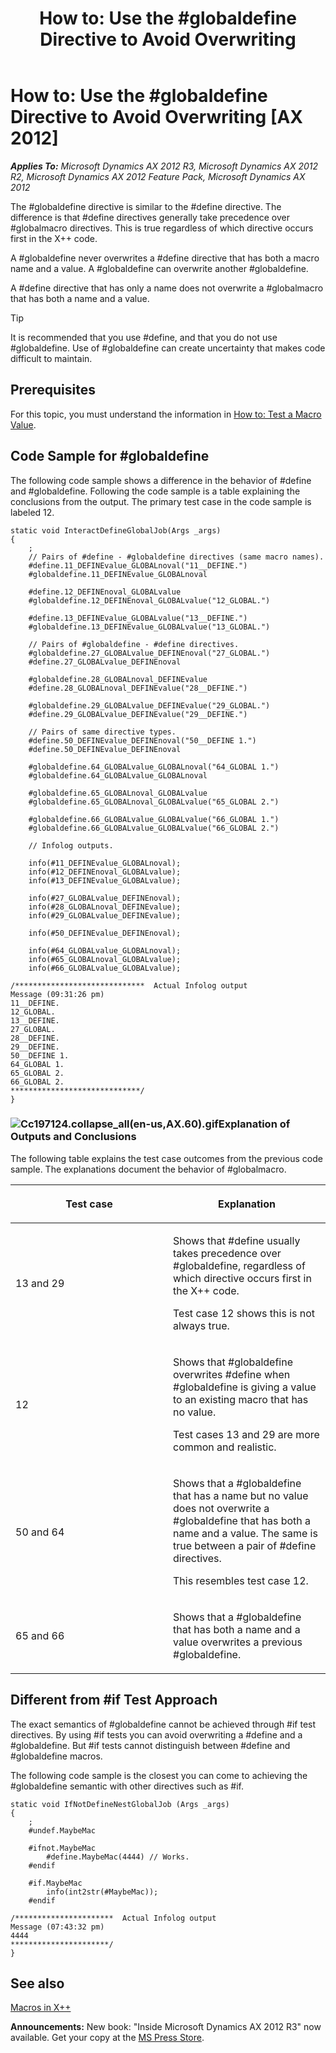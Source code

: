 ﻿---
title: 'How to: Use the #globaldefine Directive to Avoid Overwriting'
TOCTitle: 'How to: Use the #globaldefine Directive to Avoid Overwriting'
ms:assetid: dba5130a-74f2-4e92-80af-4dc1414c57d5
ms:mtpsurl: https://msdn.microsoft.com/en-us/library/Cc197124(v=AX.60)
ms:contentKeyID: 35252075
ms.date: 05/18/2015
mtps_version: v=AX.60
---

# How to: Use the \#globaldefine Directive to Avoid Overwriting [AX 2012]


_**Applies To:** Microsoft Dynamics AX 2012 R3, Microsoft Dynamics AX 2012 R2, Microsoft Dynamics AX 2012 Feature Pack, Microsoft Dynamics AX 2012_

The \#globaldefine directive is similar to the \#define directive. The difference is that \#define directives generally take precedence over \#globalmacro directives. This is true regardless of which directive occurs first in the X++ code.

A \#globaldefine never overwrites a \#define directive that has both a macro name and a value. A \#globaldefine can overwrite another \#globaldefine.

A \#define directive that has only a name does not overwrite a \#globalmacro that has both a name and a value.


> [!TIP]
> <P>It is recommended that you use #define, and that you do not use #globaldefine. Use of #globaldefine can create uncertainty that makes code difficult to maintain.</P>



## Prerequisites

For this topic, you must understand the information in [How to: Test a Macro Value](how-to-test-a-macro-value.md).

## Code Sample for \#globaldefine

The following code sample shows a difference in the behavior of \#define and \#globaldefine. Following the code sample is a table explaining the conclusions from the output. The primary test case in the code sample is labeled 12.

    static void InteractDefineGlobalJob(Args _args)
    {
        ;
        // Pairs of #define - #globaldefine directives (same macro names).
        #define.11_DEFINEvalue_GLOBALnoval("11__DEFINE.")
        #globaldefine.11_DEFINEvalue_GLOBALnoval
    
        #define.12_DEFINEnoval_GLOBALvalue
        #globaldefine.12_DEFINEnoval_GLOBALvalue("12_GLOBAL.")
    
        #define.13_DEFINEvalue_GLOBALvalue("13__DEFINE.")
        #globaldefine.13_DEFINEvalue_GLOBALvalue("13_GLOBAL.")
    
        // Pairs of #globaldefine - #define directives.
        #globaldefine.27_GLOBALvalue_DEFINEnoval("27_GLOBAL.")
        #define.27_GLOBALvalue_DEFINEnoval
    
        #globaldefine.28_GLOBALnoval_DEFINEvalue
        #define.28_GLOBALnoval_DEFINEvalue("28__DEFINE.")
    
        #globaldefine.29_GLOBALvalue_DEFINEvalue("29_GLOBAL.")
        #define.29_GLOBALvalue_DEFINEvalue("29__DEFINE.")
    
        // Pairs of same directive types.
        #define.50_DEFINEvalue_DEFINEnoval("50__DEFINE 1.")
        #define.50_DEFINEvalue_DEFINEnoval
    
        #globaldefine.64_GLOBALvalue_GLOBALnoval("64_GLOBAL 1.")
        #globaldefine.64_GLOBALvalue_GLOBALnoval
    
        #globaldefine.65_GLOBALnoval_GLOBALvalue
        #globaldefine.65_GLOBALnoval_GLOBALvalue("65_GLOBAL 2.")
    
        #globaldefine.66_GLOBALvalue_GLOBALvalue("66_GLOBAL 1.")
        #globaldefine.66_GLOBALvalue_GLOBALvalue("66_GLOBAL 2.")
    
        // Infolog outputs.
    
        info(#11_DEFINEvalue_GLOBALnoval);
        info(#12_DEFINEnoval_GLOBALvalue);
        info(#13_DEFINEvalue_GLOBALvalue);
    
        info(#27_GLOBALvalue_DEFINEnoval);
        info(#28_GLOBALnoval_DEFINEvalue);
        info(#29_GLOBALvalue_DEFINEvalue);
    
        info(#50_DEFINEvalue_DEFINEnoval);
    
        info(#64_GLOBALvalue_GLOBALnoval);
        info(#65_GLOBALnoval_GLOBALvalue);
        info(#66_GLOBALvalue_GLOBALvalue);
    
    /*****************************  Actual Infolog output
    Message (09:31:26 pm)
    11__DEFINE.
    12_GLOBAL.
    13__DEFINE.
    27_GLOBAL.
    28__DEFINE.
    29__DEFINE.
    50__DEFINE 1.
    64_GLOBAL 1.
    65_GLOBAL 2.
    66_GLOBAL 2.
    *****************************/
    }

### ![Cc197124.collapse\_all(en-us,AX.60).gif](images/Gg863931.collapse_all(en-us,AX.60).gif "Cc197124.collapse_all(en-us,AX.60).gif")Explanation of Outputs and Conclusions

The following table explains the test case outcomes from the previous code sample. The explanations document the behavior of \#globalmacro.

<table>
<colgroup>
<col style="width: 50%" />
<col style="width: 50%" />
</colgroup>
<thead>
<tr class="header">
<th><p>Test case</p></th>
<th><p>Explanation</p></th>
</tr>
</thead>
<tbody>
<tr class="odd">
<td><p>13 and 29</p></td>
<td><p>Shows that #define usually takes precedence over #globaldefine, regardless of which directive occurs first in the X++ code.</p>
<p>Test case 12 shows this is not always true.</p></td>
</tr>
<tr class="even">
<td><p>12</p></td>
<td><p>Shows that #globaldefine overwrites #define when #globaldefine is giving a value to an existing macro that has no value.</p>
<p>Test cases 13 and 29 are more common and realistic.</p></td>
</tr>
<tr class="odd">
<td><p>50 and 64</p></td>
<td><p>Shows that a #globaldefine that has a name but no value does not overwrite a #globaldefine that has both a name and a value. The same is true between a pair of #define directives.</p>
<p>This resembles test case 12.</p></td>
</tr>
<tr class="even">
<td><p>65 and 66</p></td>
<td><p>Shows that a #globaldefine that has both a name and a value overwrites a previous #globaldefine.</p></td>
</tr>
</tbody>
</table>


## Different from \#if Test Approach

The exact semantics of \#globaldefine cannot be achieved through \#if test directives. By using \#if tests you can avoid overwriting a \#define and a \#globaldefine. But \#if tests cannot distinguish between \#define and \#globaldefine macros.

The following code sample is the closest you can come to achieving the \#globaldefine semantic with other directives such as \#if.

    static void IfNotDefineNestGlobalJob (Args _args)
    {
        ;
        #undef.MaybeMac
    
        #ifnot.MaybeMac
            #define.MaybeMac(4444) // Works.
        #endif
    
        #if.MaybeMac
            info(int2str(#MaybeMac));
        #endif
    
    /**********************  Actual Infolog output
    Message (07:43:32 pm)
    4444
    **********************/
    }

## See also

[Macros in X++](macros-in-x.md)

  
**Announcements:** New book: "Inside Microsoft Dynamics AX 2012 R3" now available. Get your copy at the [MS Press Store](https://www.microsoftpressstore.com/store/inside-microsoft-dynamics-ax-2012-r3-9780735685109).

